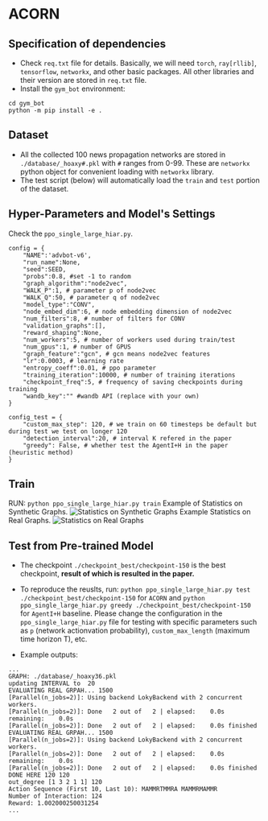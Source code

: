 # ACORN

## Specification of dependencies
- Check ``req.txt`` file for details. Basically, we will need ``torch``, ``ray[rllib]``, ``tensorflow``, ``networkx``, and other basic packages. All other libraries and their version are stored in ``req.txt`` file.  
- Install the ``gym_bot`` environment:  
```
cd gym_bot
python -m pip install -e .
```

## Dataset
- All the collected 100 news propagation networks are stored in ``./database/_hoaxy#.pkl`` with ``#`` ranges from 0-99. These are ``networkx`` python object for convenient loading with ``networkx`` library.
- The test script (below) will automatically load the ``train`` and ``test`` portion of the dataset.

## Hyper-Parameters and Model's Settings
Check the ``ppo_single_large_hiar.py``.
```
config = {
    "NAME":'advbot-v6',
    "run_name":None, 
    "seed":SEED, 
    "probs":0.8, #set -1 to random
    "graph_algorithm":"node2vec", 
    "WALK_P":1, # parameter p of node2vec
    "WALK_Q":50, # parameter q of node2vec
    "model_type":"CONV", 
    "node_embed_dim":6, # node embedding dimension of node2vec
    "num_filters":8, # number of filters for CONV
    "validation_graphs":[],
    "reward_shaping":None, 
    "num_workers":5, # number of workers used during train/test
    "num_gpus":1, # number of GPUS
    "graph_feature":"gcn", # gcn means node2vec features
    "lr":0.0003, # learning rate
    "entropy_coeff":0.01, # ppo parameter
    "training_iteration":10000, # number of training iterations
    "checkpoint_freq":5, # frequency of saving checkpoints during training
    "wandb_key":"" #wandb API (replace with your own)
}

config_test = {
    "custom_max_step": 120, # we train on 60 timesteps be default but during test we test on longer 120
    "detection_interval":20, # interval K refered in the paper
    "greedy": False, # whether test the AgentI+H in the paper (heuristic method)
}
```

## Train
RUN: ``python ppo_single_large_hiar.py train``
Example of Statistics on Synthetic Graphs. 
![Statistics on Synthetic Graphs](https://raw.githubusercontent.com/lethaiq/ACORN/main/resources/synthetic.png?token=ADJNWYT7SR4MDZULGAGCUHDAXUWJQ)
Example Statistics on Real Graphs. 
![Statistics on Real Graphs](https://raw.githubusercontent.com/lethaiq/ACORN/main/resources/real.png?token=ADJNWYQLGJQ7LSSBQKELLRTAXUWIW)


## Test from Pre-trained Model
- The checkpoint ``./checkpoint_best/checkpoint-150`` is the best checkpoint, **result of which is resulted in the paper.**  
- To reproduce the reuslts, run: ``python ppo_single_large_hiar.py test ./checkpoint_best/checkpoint-150`` for ``ACORN`` and ``python ppo_single_large_hiar.py greedy ./checkpoint_best/checkpoint-150`` for ``AgentI+H`` baseline. Please change the configuration in the ``ppo_single_large_hiar.py`` file for testing with specific parameters such as ``p`` (network actionvation probability), ``custom_max_length`` (maximum time horizon T), etc.

- Example outputs:
```
...
GRAPH: ./database/_hoaxy36.pkl
updating INTERVAL to  20
EVALUATING REAL GRPAH... 1500
[Parallel(n_jobs=2)]: Using backend LokyBackend with 2 concurrent workers.
[Parallel(n_jobs=2)]: Done   2 out of   2 | elapsed:    0.0s remaining:    0.0s
[Parallel(n_jobs=2)]: Done   2 out of   2 | elapsed:    0.0s finished
EVALUATING REAL GRPAH... 1500
[Parallel(n_jobs=2)]: Using backend LokyBackend with 2 concurrent workers.
[Parallel(n_jobs=2)]: Done   2 out of   2 | elapsed:    0.0s remaining:    0.0s
[Parallel(n_jobs=2)]: Done   2 out of   2 | elapsed:    0.0s finished
DONE HERE 120 120
out_degree [1 3 2 1 1] 120
Action Sequence (First 10, Last 10): MAMMRTMMRA MAMMRMAMMR
Number of Interaction: 124
Reward: 1.002000250031254
...
```
